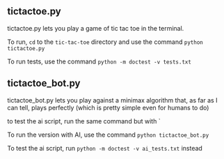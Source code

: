 ## tictactoe.py
tictactoe.py lets you play a game of tic tac toe in the terminal.

To run, `cd` to the `tic-tac-toe` directory and use the command `python tictactoe.py`

To run tests, use the command `python -m doctest -v tests.txt`


## tictactoe_bot.py
tictactoe_bot.py lets you play against a minimax algorithm that, as far as I can tell, plays perfectly (which is pretty simple even for humans to do)


to test the ai script, run the same command but with `

To run the version with AI, use the command `python tictactoe_bot.py`

To test the ai script, run `python -m doctest -v ai_tests.txt` instead
